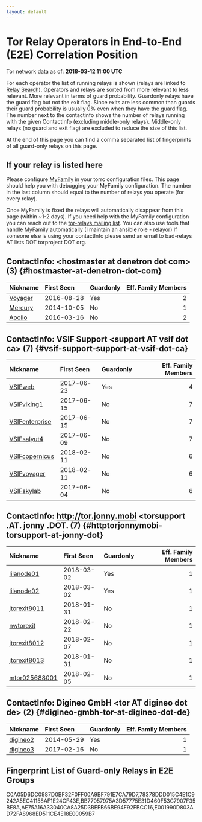 ```yaml
---
layout: default
---
```



# Tor Relay Operators in End-to-End (E2E) Correlation Position

Tor network data as of: **2018-03-12 11:00 UTC**

For each operator the list of running relays is shown (relays are linked to [Relay Search](https://metrics.torproject.org/rs.html)).
Operators and relays are sorted from more relevant to less relevant. More relevant in terms of guard probability.
Guardonly relays have the guard flag but not the exit flag.
Since exits are less common than guards their guard probability is usually 0% even when they have the guard flag.
The number next to the contactinfo shows the number of relays running with the given ContactInfo (excluding middle-only relays).
Middle-only relays (no guard and exit flag) are excluded to reduce the size of this list.

At the end of this page you can find a comma separated list of fingerprints of all guard-only relays on this page.

## If your relay is listed here
Please configure [MyFamily](https://www.torproject.org/docs/tor-manual.html.en#MyFamily) in your torrc configuration files.
This page should help you with debugging your MyFamily configuration. The number in the last column should equal to the number of
relays you operate (for every relay).

Once MyFamily is fixed the relays will automatically disappear from this page (within ~1-2 days).
If you need help with the MyFamily configuration you can reach out to the
[tor-relays mailing list](https://lists.torproject.org/cgi-bin/mailman/listinfo/tor-relays).
You can also use tools that handle MyFamily automatically (I maintain an ansible role - 
[relayor](https://medium.com/@nusenu/deploying-tor-relays-with-ansible-6612593fa34d))
If someone else is using your contactInfo please send an email to bad-relays AT lists DOT torproject DOT org.


## ContactInfo: &lt;hostmaster at denetron dot com&gt; (3) {#hostmaster-at-denetron-dot-com}

| Nickname                                                                                           | First Seen   | Guardonly   |   Eff. Family Members |
|:---------------------------------------------------------------------------------------------------|:-------------|:------------|----------------------:|
| [Voyager](https://metrics.torproject.org/rs.html#details/AE75A16A33040CA8A25D3BEFB66BE94F92FBCC16) | 2016-08-28   | Yes         |                     2 |
| [Mercury](https://metrics.torproject.org/rs.html#details/484CEAF51A37EC992645FB6257B2EBC4AE20D9B7) | 2014-10-05   | No          |                     1 |
| [Apollo](https://metrics.torproject.org/rs.html#details/9A630383897133B05DB56532ECC91214CF195F68)  | 2016-03-16   | No          |                     2 |

## ContactInfo: VSIF Support &lt;support AT vsif dot ca&gt; (7) {#vsif-support-support-at-vsif-dot-ca}

| Nickname                                                                                                  | First Seen   | Guardonly   |   Eff. Family Members |
|:----------------------------------------------------------------------------------------------------------|:-------------|:------------|----------------------:|
| [VSIFweb](https://metrics.torproject.org/rs.html#details/78378DDD015C4E1C9242A5EC41158AF1E24CF43E)        | 2017-06-23   | Yes         |                     4 |
| [VSIFviking1](https://metrics.torproject.org/rs.html#details/1DEB985E3EEC0E7E0F6A887B417065E63522C5E2)    | 2017-06-15   | No          |                     7 |
| [VSIFenterprise](https://metrics.torproject.org/rs.html#details/59AE2B55941324B24354ADAAF971FC2C9F836963) | 2017-06-15   | No          |                     7 |
| [VSIFsalyut4](https://metrics.torproject.org/rs.html#details/D2461A903A754DEA625827AB333A2ECD06CE2E43)    | 2017-06-09   | No          |                     7 |
| [VSIFcopernicus](https://metrics.torproject.org/rs.html#details/D509A7A321FF9660665B75CB19F0FF09964C0B80) | 2018-02-11   | No          |                     6 |
| [VSIFvoyager](https://metrics.torproject.org/rs.html#details/E1DDAE70F14B9A6A7C01BDB9BDCCB70307BEE90A)    | 2018-02-11   | No          |                     6 |
| [VSIFskylab](https://metrics.torproject.org/rs.html#details/F13B97699EF7328A6289E5C2540560903CBC79A8)     | 2017-06-04   | No          |                     6 |

## ContactInfo: http://tor.jonny.mobi &lt;torsupport .AT. jonny .DOT. (7) {#httptorjonnymobi-torsupport-at-jonny-dot}

| Nickname                                                                                                 | First Seen   | Guardonly   |   Eff. Family Members |
|:---------------------------------------------------------------------------------------------------------|:-------------|:------------|----------------------:|
| [lilanode01](https://metrics.torproject.org/rs.html#details/BB77057975A3D57775E31D460F53C7907F35BE8A)    | 2018-03-02   | Yes         |                     1 |
| [lilanode02](https://metrics.torproject.org/rs.html#details/E001990D803AD72FA8968ED511CE4E18E00059B7)    | 2018-03-02   | Yes         |                     1 |
| [jtorexit8011](https://metrics.torproject.org/rs.html#details/7E208E3C8B0F6C7C444356E87FA4510E80695D2C)  | 2018-01-31   | No          |                     1 |
| [nwtorexit](https://metrics.torproject.org/rs.html#details/9297AFFD300382ADF962801E4DA48D6DCAF6A564)     | 2018-02-22   | No          |                     1 |
| [jtorexit8012](https://metrics.torproject.org/rs.html#details/95C6809D830C53D58538443623230758A61A7D27)  | 2018-02-07   | No          |                     1 |
| [jtorexit8013](https://metrics.torproject.org/rs.html#details/BC76695D1308310E94A3B832D62885C4E023273E)  | 2018-01-31   | No          |                     1 |
| [mtor025688001](https://metrics.torproject.org/rs.html#details/F1E447ABD9B46C13F4B16D47150ADFAE66B56864) | 2018-02-05   | No          |                     1 |

## ContactInfo: Digineo GmbH &lt;tor AT digineo dot de&gt; (2) {#digineo-gmbh-tor-at-digineo-dot-de}

| Nickname                                                                                            | First Seen   | Guardonly   |   Eff. Family Members |
|:----------------------------------------------------------------------------------------------------|:-------------|:------------|----------------------:|
| [digineo2](https://metrics.torproject.org/rs.html#details/C0A05D6DC0987D0BF32F0FF00A9BF791E7CA79D7) | 2014-05-29   | Yes         |                     1 |
| [digineo3](https://metrics.torproject.org/rs.html#details/B21211A1A2C68F2D9E57E3C7AEAF4F04AFC10E7F) | 2017-02-16   | No          |                     1 |


## Fingerprint List of Guard-only Relays in E2E Groups

C0A05D6DC0987D0BF32F0FF00A9BF791E7CA79D7,78378DDD015C4E1C9242A5EC41158AF1E24CF43E,BB77057975A3D57775E31D460F53C7907F35BE8A,AE75A16A33040CA8A25D3BEFB66BE94F92FBCC16,E001990D803AD72FA8968ED511CE4E18E00059B7